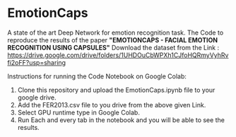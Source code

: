 # EmotionCaps
A state of the art Deep Network for emotion recognition task.
The Code to reproduce the results of the paper <b>"EMOTIONCAPS - FACIAL EMOTION RECOGNITION USING CAPSULES"</b>
Download the dataset from the Link : https://drive.google.com/drive/folders/1UHDOuCbWPXh1CJfoHQRmyVyhRvfi2oFF?usp=sharing

Instructions for running the Code Notebook on Google Colab:
  
  1) Clone this repository and upload the EmotionCaps.ipynb file to your google drive.
  2) Add the FER2013.csv file to you drive from the above given Link.
  4) Select GPU runtime type in Google Colab.
  3) Run Each and every tab in the notebook and you will be able to see the results.
